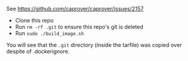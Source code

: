See https://github.com/caprover/caprover/issues/2157

- Clone this repo
- Run `rm -rf .git` to ensure this repo's git is deleted
- Run `sudo ./build_image.sh`

You will see that the `.git` directory (inside the tarfile) was copied over despite of .dockerignore.
